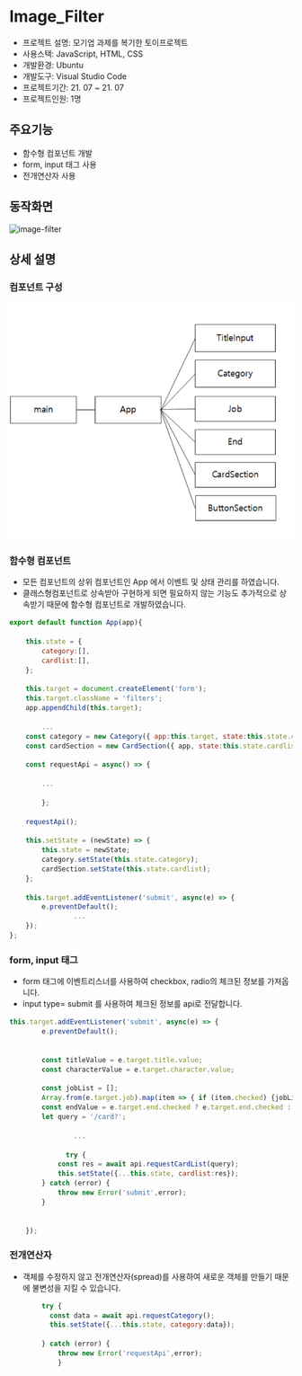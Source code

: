 # Image_Filter


- 프로젝트 설명: 모기업 과제를 복기한 토이프로젝트
- 사용스택: JavaScript, HTML, CSS
- 개발환경: Ubuntu
- 개발도구: Visual Studio Code
- 프로젝트기간: 21. 07 ~ 21. 07
- 프로젝트인원: 1명

## 주요기능


- 함수형 컴포넌트 개발
- form, input 태그 사용
- 전개연산자 사용

## 동작화면

![image-filter](https://user-images.githubusercontent.com/39517396/125637599-fea6d88f-b54d-4acc-8ab7-ae57e321c5b9.gif)


## 상세 설명


### 컴포넌트 구성

<img src="https://github.com/seounjin/VanillaJs/blob/main/image_filter/img/filter_conpoment.png" width=600  />

### 함수형 컴포넌트

- 모든 컴포넌트의 상위 컴포넌트인 App 에서 이벤트 및 상태 관리를 하였습니다.
- 클래스형컴포넌트로 상속받아 구현하게 되면 필요하지 않는 기능도 추가적으로 상속받기 때문에 함수형 컴포넌트로 개발하였습니다.

```jsx
export default function App(app){

    this.state = {
        category:[],
        cardlist:[],
    };

    this.target = document.createElement('form');
    this.target.className = 'filters';
    app.appendChild(this.target);
	 
		...
    const category = new Category({ app:this.target, state:this.state.category });
    const cardSection = new CardSection({ app, state:this.state.cardlist });

    const requestApi = async() => {
		
		...
    
		};
    
    requestApi();    

    this.setState = (newState) => {
        this.state = newState;
        category.setState(this.state.category);
        cardSection.setState(this.state.cardlist);
    };

    this.target.addEventListener('submit', async(e) => {
        e.preventDefault(); 
				...
    });
};
```

### form, input 태그

- form 태그에 이벤트리스너를 사용하여 checkbox, radio의 체크된 정보를 가져옵니다.
- input type= submit 를 사용하여 체크된 정보를 api로 전달합니다.

```jsx
this.target.addEventListener('submit', async(e) => {
        e.preventDefault(); 
        

        const titleValue = e.target.title.value;        
        const characterValue = e.target.character.value;    
        
        const jobList = [];
        Array.from(e.target.job).map(item => { if (item.checked) {jobList.push(item.value)}});
        const endValue = e.target.end.checked ? e.target.end.checked : '';     
        let query = '/card?';
		    
				...
        
			  try {
            const res = await api.requestCardList(query);
            this.setState({...this.state, cardlist:res});
        } catch (error) {
            throw new Error('submit',error);
        }

        
    });
```

### 전개연산자

- 객체를 수정하지 않고 전개연산자(spread)를 사용하여 새로운 객체를 만들기 때문에 불변성을 지킬 수 있습니다.

```jsx
		try {
          const data = await api.requestCategory();
          this.setState({...this.state, category:data});

        } catch (error) {
            throw new Error('requestApi',error);
		    }
```

